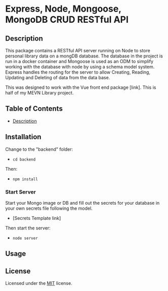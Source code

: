 # Express, Node, Mongoose, MongoDB CRUD RESTful API

## Description

This package contains a RESTful API server running on Node to store personal library data on a mongDB database. The database in the project is run in a docker container and Mongoose is used as an ODM to simplify working with the database with node by using a schema model system. Express handles the routing for the server to allow Creating, Reading, Updating and Deleting of data from the data base.

This was designed to work with the Vue front end package [link]. This is half of my MEVN Library project.

## Table of Contents

- [Description](#description)

## Installation

Change to the "backend" folder:

- `cd backend`

Then:

- `npm install`

### Start Server

Start your Mongo image or DB and fill out the secrets for your database in your own secrets file following the model.

- [Secrets Template link]

Then start the server:

- `node server`

## Usage

## License

Licensed under the [MIT](LICENSE) license.
